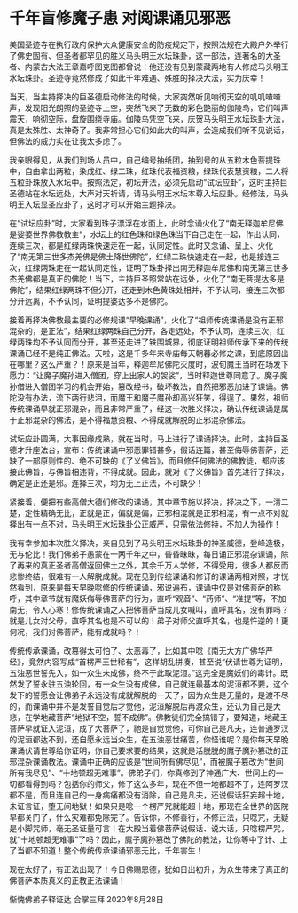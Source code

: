 # 千年盲修魔子患 对阅课诵见邪恶




美国圣迹寺在执行政府保护大众健康安全的防疫规定下，按照法规在大殿户外举行了佛史固有、但圣者都罕见的胜义马头明王水坛珠卦，这一部法，连著名的大圣者、内蒙古大法王章嘉呼图克图都曾说：他还没有见到蒙藏两地有人修成马头明王水坛珠卦。圣迹寺竟然修成了如此千年难遇、殊胜的择决大法，实为庆幸！


当天，当主持择决的巨圣德启动修法的时候，大家突然听见响彻天空的叽叽喳喳声，发现阳光朗照的圣迹寺上空，突然飞来了无数的彩色艷丽的伽陵鸟，它们叫声震天，响彻空际，盘旋围绕寺庙。伽陵鸟凭空飞来，庆贺马头明王水坛珠卦大法，真是太殊胜、太神奇了。我非常担心它们如此大的叫声，会造成我们听不见说话，但佛法的威力实在让我太多虑了。


我亲眼得见，从我们到场人员中，自己编号抽纸团，抽到号的从五粒木色菩提珠中，自由拿出两粒，染成红、绿二珠，红珠代表福资粮，绿珠代表慧资粮，二人将五粒卦珠放入水坛中。按照法定，初坛开法，必须先启动“试坛应卦”，这时主持巨圣德站在水坛远处，大声对天祈请，请马头明王水坛本尊入坛应卦。经修法，马头明王入坛显圣应卦了，这时才可以开始主题择决。


在“试坛应卦”时，大家看到珠子漂浮在水面上，此时念诵火化了“南无释迦牟尼佛是娑婆世界佛教教主”，水坛上的红色珠和绿色珠当下自己走在一起，作出认同，连续三次，都是红绿两珠快速走在一起，认同定性。此时又念诵、呈上、火化了“南无第三世多杰羌佛是佛土降世佛陀”，红绿二珠快速走在一起，也是接连三次，红绿两珠走在一起认同定性，证明了珠卦择出南无释迦牟尼佛和南无第三世多杰羌佛都是真正的佛陀！当下，主持巨圣照常站在远处，火化了“南无菩提达多是佛陀”，结果红绿两珠不但分开，还走到木色黄珠处相并，不予认同，接连三次都分开远离，不予认同，证明提婆达多不是佛陀。


接着再择决佛教最主要的必修规课“早晚课诵”，火化了“祖师传统课诵是没有正邪混杂的，是正法”，结果红绿两珠自己分开，各走远处，不予认同，连续三次，红绿两珠均不予认同而分开，甚至还走进了铁围城界，彻底证明祖师传承下来的传统课诵已经不是纯正佛法。天啦，这是千多年来寺庙每天朝暮必修之课，到底原因出在哪里？这么严重？！原来是当年，释迦牟尼佛陀灭度时，波旬魔王当时在场发下愿力：“让魔子魔孙进入僧团，穿上出家人的袈裟”，当时释迦世尊同意了。魔子魔孙借进入僧团学习的机会开始，篡改经书，破坏教法，自然把邪恶加进了课诵。佛陀没有办法，流下两行悲泪，而魔王和魔子魔孙却高兴狂笑，得逞了。果然，祖师传统课诵早就正邪混杂，而且非常严重了，经这一次胜义择决，确认传统课诵是属于正邪混杂的佛法，是不得福慧资粮、不得成就解脱的正邪混杂佛法。


试坛应卦圆满，大事因缘成熟，就在当时，马上进行了课诵择决。此时，主持巨圣德才升座法台，宣布：传统课诵中邪恶罪错甚多，假话连篇，甚至侮辱佛菩萨，还缺了一部原则性的、绝不可缺的《了义佛旨》，而且修任何佛法的佛教徒，都应该接此佛旨，与佛旨相违背，不得成就。因此，就对《了义佛旨》首先进行了择决，确定是正还是邪。连择三次，均为无上正法，不可缺少！


紧接着，便把有些高僧大德们修改的课诵，其中章节施以择决，择决之下，一清二楚，定性精确无比，正就是正，偏就是偏，正邪相混就是正邪相混，有一点不对就择出有一点不对，马头明王水坛珠卦公正威严，只需依法修持，不加人为操作！


我有幸参加本次胜义择决，亲自见到了马头明王水坛珠卦的神圣威德，登峰造极，无与伦比！我们佛弟子愚蒙在一两千年之中，昏昏昧昧，每日诵正邪混杂课诵，除了再来的真正圣者高僧返回佛土之外，其余千万人学修，不得受用，很多人都反而悲惨终结，很难有一人解脱成就。现在见到传统课诵和修订的课诵两相对照，才恍然看到，原来是每天早晚唸修的传统课诵，邪说遍布，课诵中仅是对佛菩萨的称呼，其中章节就有魔妖侮辱佛菩萨的行为，直呼“观音”、“药师”、“准提”等，不加南无，令人心寒！修传统课诵之人把佛菩萨当成儿女喊叫，直呼其名，没有罪吗？就是儿女对父母，直呼其名也是不可以的！弟子对师父直呼其名，也是忤逆的！更何况，我们对佛菩萨，能有成就吗？！


传统传承课诵，改篡得太可怕了、太恶毒了，比如其中唸《南无大方广佛华严经》，竟然内容写成“首楞严王世稀有”，这样胡乱拼凑，甚至说“伏请世尊为证明，五浊恶世誓先入，如一众生未成佛，终不于此取泥洹。”这完全是魔妖们的毒计。既然发了誓永驻五浊轮回，有一众生没有成佛，自己就连最基本的泥洹都不要，这个发下的誓愿会让佛弟子永远没有成就解脱的一天了，因为众生是无量的，是渡不尽的，而课诵中并不是发誓自觉后才觉他，泥洹解脱后再渡众生，还认为自己是大悲，在学地藏菩萨“地狱不空，誓不成佛”。佛教徒们完全搞错了，要知道，地藏王菩萨早就证入泥洹，成了大菩萨了，祂是自觉觉他，可你自己是凡夫，连普通罗汉的泥洹都达不到，还自愿永远当众生，在五浊恶世痛苦，你怪谁呢？是你每天早晚课诵伏请世尊给你证明，你自己要求要的结果，这就是活脱脱的魔子魔孙篡改的正邪混杂课诵教法。课诵中正确的应该是“世间所有佛尽见”，而被魔子篡改为“世间所有我尽见”、“十地顿超无难事”。佛弟子们，你真修到了神通广大、世间上的一切都看得到吗？包括你的师父，修了这么多年，现在不但一地都超不了，连阿罗汉都不是，而且连自己的一身病痛都没有消除，自己是凡夫，还说假话狂妄超十地，未证言证，堕无间地狱！如果只是唸一个楞严咒就能超十地，那现在全世界的医院早都关门了，什么灾难都免除完了。告诉你，不修善行，不修正法，只唸咒，无疑是小脚咒师，毫无圣证量可言！在大殿当着佛菩萨说假话、说大话，只唸楞严咒，就“十地顿超无难事”了吗？因此，魔子魔孙篡改了佛陀的教法，让你等中了计、上了当都不知道！整个传统传承课诵邪恶无比，千年害生！


现在太好了，有正法出现了！今日佛赐恩德，犹如日出初升，为众生带来了真正的佛菩萨本质真义的正教正法课诵！


惭愧佛弟子释证达  合掌三拜
2020年8月28日